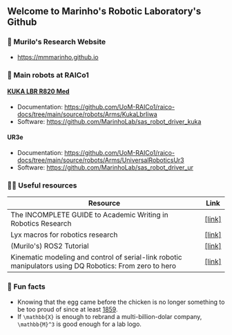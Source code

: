 ## Welcome to Marinho's Robotic Laboratory's Github

### 🧙 Murilo's Research Website
- https://mmmarinho.github.io

### 🤖 Main robots at RAICo1

#### [KUKA LBR R820 Med](https://hotrobotics.co.uk/equipment/kuka-lbr-med-14-r820/)
- Documentation: https://github.com/UoM-RAICo1/raico-docs/tree/main/source/robots/Arms/KukaLbrIiwa
- Software: https://github.com/MarinhoLab/sas_robot_driver_kuka

#### UR3e
- Documentation: https://github.com/UoM-RAICo1/raico-docs/tree/main/source/robots/Arms/UniversalRoboticsUr3
- Software: https://github.com/MarinhoLab/sas_robot_driver_ur

### 👩‍💻 Useful resources

|Resource|Link|
|--------|----|
|The INCOMPLETE GUIDE to Academic Writing in Robotics Research| [[link]](https://incompleteguides.github.io/pdfs/incomplete_guide_latest.pdf)|
|Lyx macros for robotics research| [[link]](https://github.com/IncompleteGuides/lyx-macros)|
|(Murilo's) ROS2 Tutorial| [[link]](https://ros2-tutorial.readthedocs.io/)|
|Kinematic modeling and control of serial-link robotic manipulators using DQ Robotics: From zero to hero| [[link]](https://github.com/dqrobotics/learning-dqrobotics-in-matlab/tree/master/robotic_manipulators)|

### 🍿 Fun facts
- Knowing that the egg came before the chicken is no longer something to be too proud of since at least [1859](https://en.wikipedia.org/wiki/On_the_Origin_of_Species).
- If `\mathbb{X}` is enough to rebrand a multi-billion-dolar company, `\mathbb{M}^3` is good enough for a lab logo.

<!--

**Here are some ideas to get you started:**

🙋‍♀️ A short introduction - what is your organization all about?
🌈 Contribution guidelines - how can the community get involved?
👩‍💻 Useful resources - where can the community find your docs? Is there anything else the community should know?
🍿 Fun facts - what does your team eat for breakfast?
🧙 Remember, you can do mighty things with the power of [Markdown](https://docs.github.com/github/writing-on-github/getting-started-with-writing-and-formatting-on-github/basic-writing-and-formatting-syntax)
-->
